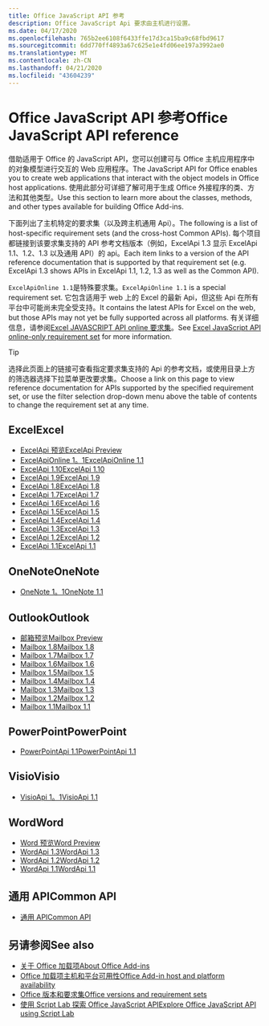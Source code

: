 ```yaml
---
title: Office JavaScript API 参考
description: Office JavaScript Api 要求由主机进行设置。
ms.date: 04/17/2020
ms.openlocfilehash: 765b2ee6108f6433ffe17d3ca15ba9c68fbd9617
ms.sourcegitcommit: 6dd770ff4893a67c625e1e4fd06ee197a3992ae0
ms.translationtype: MT
ms.contentlocale: zh-CN
ms.lasthandoff: 04/21/2020
ms.locfileid: "43604239"
---
```

# <a name="office-javascript-api-reference"></a><span data-ttu-id="36cb1-103">Office JavaScript API 参考</span><span class="sxs-lookup"><span data-stu-id="36cb1-103">Office JavaScript API reference</span></span>

<span data-ttu-id="36cb1-104">借助适用于 Office 的 JavaScript API，您可以创建可与 Office 主机应用程序中的对象模型进行交互的 Web 应用程序。</span><span class="sxs-lookup"><span data-stu-id="36cb1-104">The JavaScript API for Office enables you to create web applications that interact with the object models in Office host applications.</span></span> <span data-ttu-id="36cb1-105">使用此部分可详细了解可用于生成 Office 外接程序的类、方法和其他类型。</span><span class="sxs-lookup"><span data-stu-id="36cb1-105">Use this section to learn more about the classes, methods, and other types available for building Office Add-ins.</span></span>

<span data-ttu-id="36cb1-106">下面列出了主机特定的要求集（以及跨主机通用 Api）。</span><span class="sxs-lookup"><span data-stu-id="36cb1-106">The following is a list of host-specific requirement sets (and the cross-host Common APIs).</span></span> <span data-ttu-id="36cb1-107">每个项目都链接到该要求集支持的 API 参考文档版本（例如，ExcelApi 1.3 显示 ExcelApi 1.1、1.2、1.3 以及通用 API）的 api。</span><span class="sxs-lookup"><span data-stu-id="36cb1-107">Each item links to a version of the API reference documentation that is supported by that requirement set (e.g. ExcelApi 1.3 shows APIs in ExcelApi 1.1, 1.2, 1.3 as well as the Common API).</span></span>

<span data-ttu-id="36cb1-108">`ExcelApiOnline 1.1`是特殊要求集。</span><span class="sxs-lookup"><span data-stu-id="36cb1-108">`ExcelApiOnline 1.1` is a special requirement set.</span></span> <span data-ttu-id="36cb1-109">它包含适用于 web 上的 Excel 的最新 Api，但这些 Api 在所有平台中可能尚未完全受支持。</span><span class="sxs-lookup"><span data-stu-id="36cb1-109">It contains the latest APIs for Excel on the web, but those APIs may not yet be fully supported across all platforms.</span></span> <span data-ttu-id="36cb1-110">有关详细信息，请参阅[Excel JAVASCRIPT API online 要求集](/office/dev/add-ins/reference/requirement-sets/excel-api-online-requirement-set)。</span><span class="sxs-lookup"><span data-stu-id="36cb1-110">See [Excel JavaScript API online-only requirement set](/office/dev/add-ins/reference/requirement-sets/excel-api-online-requirement-set) for more information.</span></span>

> [!TIP]
> <span data-ttu-id="36cb1-111">选择此页面上的链接可查看指定要求集支持的 Api 的参考文档，或使用目录上方的筛选器选择下拉菜单更改要求集。</span><span class="sxs-lookup"><span data-stu-id="36cb1-111">Choose a link on this page to view reference documentation for APIs supported by the specified requirement set, or use the filter selection drop-down menu above the table of contents to change the requirement set at any time.</span></span>

## <a name="excel"></a><span data-ttu-id="36cb1-112">Excel</span><span class="sxs-lookup"><span data-stu-id="36cb1-112">Excel</span></span>

- [<span data-ttu-id="36cb1-113">ExcelApi 预览</span><span class="sxs-lookup"><span data-stu-id="36cb1-113">ExcelApi Preview</span></span>](/javascript/api/excel?view=excel-js-preview)
- [<span data-ttu-id="36cb1-114">ExcelApiOnline 1。1</span><span class="sxs-lookup"><span data-stu-id="36cb1-114">ExcelApiOnline 1.1</span></span>](/javascript/api/excel?view=excel-js-online)
- [<span data-ttu-id="36cb1-115">ExcelApi 1.10</span><span class="sxs-lookup"><span data-stu-id="36cb1-115">ExcelApi 1.10</span></span>](/javascript/api/excel?view=excel-js-1.10)
- [<span data-ttu-id="36cb1-116">ExcelApi 1.9</span><span class="sxs-lookup"><span data-stu-id="36cb1-116">ExcelApi 1.9</span></span>](/javascript/api/excel?view=excel-js-1.9)
- [<span data-ttu-id="36cb1-117">ExcelApi 1.8</span><span class="sxs-lookup"><span data-stu-id="36cb1-117">ExcelApi 1.8</span></span>](/javascript/api/excel?view=excel-js-1.8)
- [<span data-ttu-id="36cb1-118">ExcelApi 1.7</span><span class="sxs-lookup"><span data-stu-id="36cb1-118">ExcelApi 1.7</span></span>](/javascript/api/excel?view=excel-js-1.7)
- [<span data-ttu-id="36cb1-119">ExcelApi 1.6</span><span class="sxs-lookup"><span data-stu-id="36cb1-119">ExcelApi 1.6</span></span>](/javascript/api/excel?view=excel-js-1.6)
- [<span data-ttu-id="36cb1-120">ExcelApi 1.5</span><span class="sxs-lookup"><span data-stu-id="36cb1-120">ExcelApi 1.5</span></span>](/javascript/api/excel?view=excel-js-1.5)
- [<span data-ttu-id="36cb1-121">ExcelApi 1.4</span><span class="sxs-lookup"><span data-stu-id="36cb1-121">ExcelApi 1.4</span></span>](/javascript/api/excel?view=excel-js-1.4)
- [<span data-ttu-id="36cb1-122">ExcelApi 1.3</span><span class="sxs-lookup"><span data-stu-id="36cb1-122">ExcelApi 1.3</span></span>](/javascript/api/excel?view=excel-js-1.3)
- [<span data-ttu-id="36cb1-123">ExcelApi 1.2</span><span class="sxs-lookup"><span data-stu-id="36cb1-123">ExcelApi 1.2</span></span>](/javascript/api/excel?view=excel-js-1.2)
- [<span data-ttu-id="36cb1-124">ExcelApi 1.1</span><span class="sxs-lookup"><span data-stu-id="36cb1-124">ExcelApi 1.1</span></span>](/javascript/api/excel?view=excel-js-1.1)

## <a name="onenote"></a><span data-ttu-id="36cb1-125">OneNote</span><span class="sxs-lookup"><span data-stu-id="36cb1-125">OneNote</span></span>

- [<span data-ttu-id="36cb1-126">OneNote 1。1</span><span class="sxs-lookup"><span data-stu-id="36cb1-126">OneNote 1.1</span></span>](/javascript/api/onenote?view=onenote-js-1.1)

## <a name="outlook"></a><span data-ttu-id="36cb1-127">Outlook</span><span class="sxs-lookup"><span data-stu-id="36cb1-127">Outlook</span></span>

- [<span data-ttu-id="36cb1-128">邮箱预览</span><span class="sxs-lookup"><span data-stu-id="36cb1-128">Mailbox Preview</span></span>](/javascript/api/outlook?view=outlook-js-preview)
- [<span data-ttu-id="36cb1-129">Mailbox 1.8</span><span class="sxs-lookup"><span data-stu-id="36cb1-129">Mailbox 1.8</span></span>](/javascript/api/outlook?view=outlook-js-1.8)
- [<span data-ttu-id="36cb1-130">Mailbox 1.7</span><span class="sxs-lookup"><span data-stu-id="36cb1-130">Mailbox 1.7</span></span>](/javascript/api/outlook?view=outlook-js-1.7)
- [<span data-ttu-id="36cb1-131">Mailbox 1.6</span><span class="sxs-lookup"><span data-stu-id="36cb1-131">Mailbox 1.6</span></span>](/javascript/api/outlook?view=outlook-js-1.6)
- [<span data-ttu-id="36cb1-132">Mailbox 1.5</span><span class="sxs-lookup"><span data-stu-id="36cb1-132">Mailbox 1.5</span></span>](/javascript/api/outlook?view=outlook-js-1.5)
- [<span data-ttu-id="36cb1-133">Mailbox 1.4</span><span class="sxs-lookup"><span data-stu-id="36cb1-133">Mailbox 1.4</span></span>](/javascript/api/outlook?view=outlook-js-1.4)
- [<span data-ttu-id="36cb1-134">Mailbox 1.3</span><span class="sxs-lookup"><span data-stu-id="36cb1-134">Mailbox 1.3</span></span>](/javascript/api/outlook?view=outlook-js-1.3)
- [<span data-ttu-id="36cb1-135">Mailbox 1.2</span><span class="sxs-lookup"><span data-stu-id="36cb1-135">Mailbox 1.2</span></span>](/javascript/api/outlook?view=outlook-js-1.2)
- [<span data-ttu-id="36cb1-136">Mailbox 1.1</span><span class="sxs-lookup"><span data-stu-id="36cb1-136">Mailbox 1.1</span></span>](/javascript/api/outlook?view=outlook-js-1.1)

## <a name="powerpoint"></a><span data-ttu-id="36cb1-137">PowerPoint</span><span class="sxs-lookup"><span data-stu-id="36cb1-137">PowerPoint</span></span>

- [<span data-ttu-id="36cb1-138">PowerPointApi 1.1</span><span class="sxs-lookup"><span data-stu-id="36cb1-138">PowerPointApi 1.1</span></span>](/javascript/api/powerpoint?view=powerpoint-js-1.1)

## <a name="visio"></a><span data-ttu-id="36cb1-139">Visio</span><span class="sxs-lookup"><span data-stu-id="36cb1-139">Visio</span></span>

- [<span data-ttu-id="36cb1-140">VisioApi 1。1</span><span class="sxs-lookup"><span data-stu-id="36cb1-140">VisioApi 1.1</span></span>](/javascript/api/visio?view=visio-js-1.1)

## <a name="word"></a><span data-ttu-id="36cb1-141">Word</span><span class="sxs-lookup"><span data-stu-id="36cb1-141">Word</span></span>

- [<span data-ttu-id="36cb1-142">Word 预览</span><span class="sxs-lookup"><span data-stu-id="36cb1-142">Word Preview</span></span>](/javascript/api/word?view=word-js-preview)
- [<span data-ttu-id="36cb1-143">WordApi 1.3</span><span class="sxs-lookup"><span data-stu-id="36cb1-143">WordApi 1.3</span></span>](/javascript/api/word?view=word-js-1.3)
- [<span data-ttu-id="36cb1-144">WordApi 1.2</span><span class="sxs-lookup"><span data-stu-id="36cb1-144">WordApi 1.2</span></span>](/javascript/api/word?view=word-js-1.2)
- [<span data-ttu-id="36cb1-145">WordApi 1.1</span><span class="sxs-lookup"><span data-stu-id="36cb1-145">WordApi 1.1</span></span>](/javascript/api/word?view=word-js-1.1)

## <a name="common-api"></a><span data-ttu-id="36cb1-146">通用 API</span><span class="sxs-lookup"><span data-stu-id="36cb1-146">Common API</span></span>

- [<span data-ttu-id="36cb1-147">通用 API</span><span class="sxs-lookup"><span data-stu-id="36cb1-147">Common API</span></span>](/javascript/api/office?view=common-js)

## <a name="see-also"></a><span data-ttu-id="36cb1-148">另请参阅</span><span class="sxs-lookup"><span data-stu-id="36cb1-148">See also</span></span>

- [<span data-ttu-id="36cb1-149">关于 Office 加载项</span><span class="sxs-lookup"><span data-stu-id="36cb1-149">About Office Add-ins</span></span>](/office/dev/add-ins/overview)
- [<span data-ttu-id="36cb1-150">Office 加载项主机和平台可用性</span><span class="sxs-lookup"><span data-stu-id="36cb1-150">Office Add-in host and platform availability</span></span>](/office/dev/add-ins/overview/office-add-in-availability)
- [<span data-ttu-id="36cb1-151">Office 版本和要求集</span><span class="sxs-lookup"><span data-stu-id="36cb1-151">Office versions and requirement sets</span></span>](/office/dev/add-ins/develop/office-versions-and-requirement-sets)
- [<span data-ttu-id="36cb1-152">使用 Script Lab 探索 Office JavaScript API</span><span class="sxs-lookup"><span data-stu-id="36cb1-152">Explore Office JavaScript API using Script Lab</span></span>](/office/dev/add-ins/overview/explore-with-script-lab)

